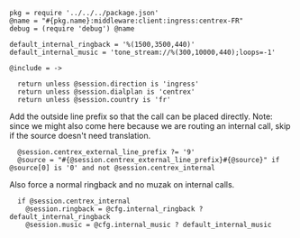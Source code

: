     pkg = require '../../../package.json'
    @name = "#{pkg.name}:middleware:client:ingress:centrex-FR"
    debug = (require 'debug') @name

    default_internal_ringback = '%(1500,3500,440)'
    default_internal_music = 'tone_stream://%(300,10000,440);loops=-1'

    @include = ->

      return unless @session.direction is 'ingress'
      return unless @session.dialplan is 'centrex'
      return unless @session.country is 'fr'

Add the outside line prefix so that the call can be placed directly.
Note: since we might also come here because we are routing an internal call, skip if the source doesn't need translation.

      @session.centrex_external_line_prefix ?= '9'
      @source = "#{@session.centrex_external_line_prefix}#{@source}" if @source[0] is '0' and not @session.centrex_internal

Also force a normal ringback and no muzak on internal calls.

      if @session.centrex_internal
        @session.ringback = @cfg.internal_ringback ? default_internal_ringback
        @session.music = @cfg.internal_music ? default_internal_music
